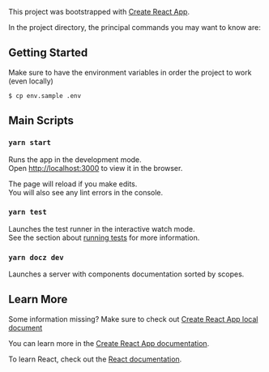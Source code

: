 This project was bootstrapped with [Create React App](https://github.com/facebook/create-react-app).

In the project directory, the principal commands you may want to know are:

## Getting Started

Make sure to have the environment variables in order the project to work (even locally)

```
$ cp env.sample .env
```

## Main Scripts

### `yarn start`

Runs the app in the development mode.<br>
Open [http://localhost:3000](http://localhost:3000) to view it in the browser.

The page will reload if you make edits.<br>
You will also see any lint errors in the console.

### `yarn test`

Launches the test runner in the interactive watch mode.<br>
See the section about [running tests](https://facebook.github.io/create-react-app/docs/running-tests) for more information.

### `yarn docz dev`

Launches a server with components documentation sorted by scopes.

## Learn More

Some information missing? Make sure to check out [Create React App local document](./CRA.md)

You can learn more in the [Create React App documentation](https://facebook.github.io/create-react-app/docs/getting-started).

To learn React, check out the [React documentation](https://reactjs.org/).